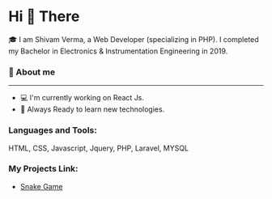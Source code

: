 <h1>Hi 👋 There</h1>

🎓 I am Shivam Verma, a Web Developer (specializing in PHP). I completed my Bachelor in Electronics & Instrumentation Engineering in 2019.

 <h3>🚀 About me</h3>
 
 <hr>
 
 <ul>
 <li>💻 I'm currently working on React Js.</li>
 <li>🎯 Always Ready to learn new technologies.</li>
 </ul>

<h3 align="left">Languages and Tools:</h3>
<p>HTML, CSS, Javascript, Jquery, PHP, Laravel, MYSQL</p>


<h3>My Projects Link:</h3>
<ul>
 <li><a href="https://shivam1549.github.io/snakegame/">Snake Game</a></li>
</ul>
